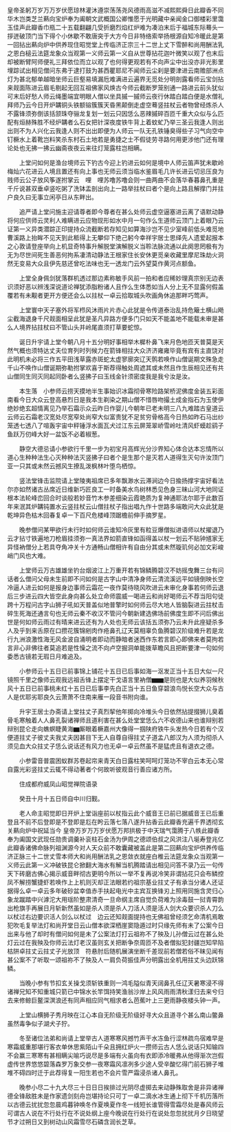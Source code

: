 <!-- { "loadSidebar": true } -->
皇帝圣躬万岁万万岁伏愿琼林灌沐遵崇荡荡尧风德雨高滋不减熙熙舜日此瓣香不同华木岂类芝兰爇向宝炉奉为阖朝文武概国公卿惟愿于光明藏中亲闻金口御楼彩里霭玉佳声此瓣香巾瓶二十五载翻翩几受折磨烈焰红炉难为凑泊末后于福城东际蓦头一拶迸破顶门当下得个小休歇不敢唐突于大方今日非特络索举扬根源自知冷暖此是第一回拈出爇向炉中供养现住昭觉堂上传临济正宗三十二世上丈下雪醉和尚用酬法乳之恩白槌云法筵龙象众当观第一义师云第一义自从世尊拈花迦叶微笑以观了也末后却被断臂阿师便礼三拜依位而立以观了也何得更观若有不向声尘中出没亦非光影里埋踪试出相见僧问东弗于逮打鼓为甚西瞿耶尼不闻师云尘刹是要津进云南赡部洲点灯为甚北郁单越暗坐师云巨壑易填漏卮难满进云遍界无觅处分明剖露看师云宝剑拈来觌面陈进云眉毛剔起无回互祖佛家风焕古今师云截断罗笼别通一路进云前头犹似可末后好愁人师云绳墨端宜明眼人僧以坐具摵一摵师云夜行休踏白踏白便是水僧礼拜师乃云今日开炉韝铜头铁额镕簇簇天昏黑颠倒走虚空蓦竖拄杖云者物曾经炼杀人不露锋须弥倒该括颔珠夺骊龙复划一划云只因恁么恶辣摵碎百匝千重大众似与么匹配有烜赫殊胜不经炉韝者么石女把针深夜度铁牛背上着蚊虻乃举三圣云我逢人则出出则不为人兴化云我逢人则不出出即便为人师云一队无孔铁锤臭得些子习气向空中钉橛水上着靴岂料笑杀东村石土地若是勇捷之士不假徒劳寻路何用更涉他门还有理论处也无拂一拂云幽斋夜夜云来往灯笼露柱岂相瞒。

　　上堂问如何是渔台境师云下钓古今迎上钓进云如何是境中人师云笛声犹未歇岭梅灿六花进云人境且置还有向上事也无师云须当临水鉴眉毛几许长进云切忌压良为贱师云公子放风筝遂拊掌云　哩　哩苏噜苏噜会则一曲两曲不会落华春暮鼻孔重是千斤说甚双垂卓竖吃粥了洗钵盂剖出向上一路举拄杖曰者个是向上路且解撑门并拄户良久曰无事立闲亭日从东畔出。

　　追严请上堂问施主迎请尊者即今尊者在甚么处师云虚空逼塞进云离了语默动静将何应供师云灵利人难瞒进云应物现形如水中月一句作么生道师云顶门上着眼乃云证第一义异类潜踪正印提持众流截断若存知见如算海沙岂不见少室峰前低头难觅地曹溪路上抬眸不见天到此秪得上无攀仰下绝己躬今幸祥宇居士思绎先人遗爱起报本之心敦请登座举向上机显奇特事升解脱堂演解脱义当聆法脉流通以此阕思罔极有为无为尽世间死生善恶何拘系凄清动静法王根家住长安休更觅亲收藏里摩尼珠劫火洞然无变易大众且伊先慈还曾吃法味也无一透龙门云外望莫作黄河点额鱼。

　　上堂全身佩剑犹落群机透过那边素称敏手风前一拍和者应稀妙理真宗别无边表识须好恶以辨浅深说道论禅犹添脂粉诸人且作么生体悉如当人分上无不显露何假盖覆若有未觏者更开方便还会么以拄杖一卓云拾取城头吹画角休追那畔巧莺声。

　　上堂寰中天子塞外将军栉风沐雨片片赤心此犹是令传道泰治乱持危簸土横山飏尘截海退身千尺觌面相呈此犹是圣凡异路方便多门只如天不能盖地不能载未审是甚么人境界拈拄杖曰不管山头并岭尾直须打草要蛇惊。

　　诞日升宇请上堂今朝八月十五分明好事相举木樨朴鼻飞来月色地匝天普莫是天然气概也须特达丈夫位育列时列候力在箭锋相拄大众济济雍雍毕竟有宾有主直饶对此明机未必将三作五平田浅草露赤斑蛇太虚寥廓突辽天鹘若唤作山僧诞期文殊急走千山不唤作山僧诞期弥勒拊掌欢喜于斯荐得触处周遮其或未然且作生辰相见还有共山僧同生同灭同起同卧者么竖拂子曰玉线金针须密度我是我兮汝是汝。

　　本生落　小参师云捞天摸地半生事始识冰霜彻骨寒险路架桥泥佛度金装五彩面南看今日大众云登高悬烈日是我本生剃染之期山僧不惜唇吻撮土成金指石为玉使伊绝妙绝玄超情离见乃举石霜示众云昨日作婴儿今朝年已老未明三八九难踏古皇道云云师云石霜老汉宽处尽宽窄处尚窄大似富贵犹不足贫穷骨格高今日热如昨石马出纱笼透七透八了喧轰宇宙中秤锤浮水面瓦犬过江东云屏笼翠峤雪岭吐清风虾蟆趁鹞子鱼跃万仞峰大好一盆饭不必着椒葱。

　　静空大德忌请小参欲行千里一步为初宝月高辉光分沙界知心体合达本忘情所以道心生种种法生心灭种种法灭竖拂子曰者个是生那个是灭若人道得生灭句许汝顶门亚一只其或未然云撼风生撩乱泼枫林叶堕鸟栖惊。

　　竖法堂锋击监院请上堂陵夷祖席已多年飘渺水云滞涧边今日揄扬撑宇宙好看法尔亦如然诸古丛席近日维新巧匠良工一时备美水鸟树林悉见色身三昧山河大地同证根本法轮峰峦回合时谈般若妙音竹木参差细染云霞艳质为复神通耶法尔耶于此数百年来泯其炉韝钝置水云竖拄杖云山僧拄杖子指出唱九作十世路多端敢问大众此犹是乾坤异色枯木回春复卓一下百尺危楼峰顶踞檐前伸手摘罗星。

　　晚参僧问某甲欲行未行时如何师云谁知冷灰里有粒豆爆僧拟进语师以杖擢退乃云才拈寸铁遍地刀枪眉挂须弥一真法界如箭直锋如函得盖以杖一划云不贴钟馗家无异怪衲僧分上若具夺角冲关十方通畅山僧相许有自由分其或未然璇玑何必加文彩峻峭门风也大难。

　　上堂师云万古雄雄坐钓台烟波江上万重开若有锦鳞腾碧汉不妨摇曳舞三台有问话者么僧问父母未生前即不问如何是古字山中清净身师云清流溪远平如镜倒映长空冷逼人进云如何是报身边事师云霜花一夜作莫待晓风吹进云未审化身事若何师云退后三步进云四大皆空此身向甚么处立命师震威一喝进云和尚好喝师云不荐当阳句徒跨十万程问古字山狮子吼如天普盖似地普擎时如何师云尽大地人皆脑裂进云拄杖击碎生死海还通言句也无师云秦不收汉不管问今朝新建选佛场前佛度生即不问后佛出世是何如师云雨过有晴来进云还有为人处也无师云该括五须弥乃云未升此座疑杀多人及乎到来舌原在口攒花簇锦剜肉作疮鼻孔辽天莫相辜负鱼腾碧汉阶级难升若是龙行九洲浪激性海无风金波自涌明者即动而静暗者迷西作东若言即心即佛来者莫拘若言非心非佛往者莫追若是性懆之流不向卢空掘洞单能拨草瞻风且把断要津一句如何委悉古镜若无瑕日月难追及。

　　小参师云十五日已前事锦上铺花十五日已后事如海一沤发正当十五日大似一尺镜照千里之像师云观我远祖舌锋上摆定干戈语言里衲僧▆▆是则也是大似养羽候秋风十五日已前事桃未红十五日已后事李先白正当十五日鱼穿碧浪鸟悦长空大众与古人是优耶劣耶良久云萧萧不住南来雁一段音书附向谁。

　　升宇王居士办斋请上堂拄丈子真烈挈他年掷向冷堆头今日依然拈提掇狮儿臭着骨毛寒触着人人鼻孔裂诸禅师且道利害在甚么处堂堂恁么六不收德山来也谁辩别若辩别昆仑走向蟭螟睫黄海▆厮眼着橛嘉州大像得一掴陕府铁牛头发热今日若有个汉便道拄丈子彼丈夫我丈夫因甚目下无人自尊自得拄丈子道孟八郎汉为人须为彻杀人须见血大众拄丈子恁么说话还有风力也无卓一卓云然虽不是猛虎且有退衣之德。

　　小参雷音普震困蚁群苏卷起帘来青天白日露柱笑呵呵灯笼功不宰白云本无心常自露光彩竖拄丈云辄不得动著者个何故听彼观音行善应诸方所。

　　住成都府威凤山昭觉禅院语录

　　癸丑十月十五日师自中川归觐。

　　老人命主昭觉即日开炉上堂诣座前以杖指云此个威音王已前已据威音王已后重登且不前不后登即是不登即是尨在盻云落七落八遂升拈香云此瓣香充遍千界透彻玄关爇向炉中祝延当今
皇帝万岁万万岁伏愿万邦拱极于中天瑞气霭腾于八帙此瓣香奉为阖国文武现任勋贵调羹补衮柱石金汤为伊周之德颂伯叔之风洪注八埏寿登兆亿此瓣香诸佛命脉列祖渊源今对人天众前不敢囊藏被盖此是第二回爇向宝炉供养传临济正脉三十二世丈雪本师大和尚用酬法乳之恩敛衣就座白椎云法筵龙象众当观第一义师云此第一义冲破铁昆仑掀翻大海水有解当机腾踏请出相见问答不录乃云一句传天下砖磨古佛心揭示威音畔彻古更明今所以一举不复再说冷笑非谓拈花只会布鳞控凤不解捞蟹捷虾若唤作上上机则灭却正法眼若约祖宗基业拄丈子有承当分诸人还证据得么卓一卓云多年破砂盆幸值赤手扶起电光中主宾互换锋刃上照用同施含灵归心象龙蹴踏中兴滹沱大用瑶阶整肃清奇一旦命纲主席自觉负荷难为涂毒鼓一挝青霄韵出枪旗手再展日月斩新然虽如是杀人须是杀人刀活人须是活人剑大众要识杀人刀么以杖过右边要识活人剑么以杖过　边云还知觌面提持也无佛祖曾经须乞命清机焉敢犯吹毛复举法灯和尚开堂日云山僧本欲深栖崖窦隐遁过时只缘先师有未了公案今日出来与他了却时有僧问如何是未了公案法灯打云祖祢不了殃及儿孙僧云过在甚么处灯云过在我殃及你师云法灯老汉虽则玄关把断争奈周匝不及者僧拟犯封疆岂知早陷枯阱卓拄丈云拄丈子光放顶　符悬肘后随机展演坐断千差现前若僧若俗不昧见闻有甚公案不了听取一颂祖祢不了殃及人一肩负荷振佳声分明露出全机用拄丈头边跃锦鳞。

　　当晚小参有节扣玄关操戈须斩铁重则一鸿毛隘似青天阔鼻孔任辽天暑寒浸不得诸禅兄知不知重城只箭已中锦水长竿饵持笑渔翁沙岸上风风雨雨清秋漾归去来兮归去来修鲸巨鳌深溟浪还有同声相应同气相求者么芭蕉叶上三更雨静夜楼头钟一声。

　　上堂山横狮子秀月映在江心本自无阶级无阶级好寻大众且道寻个甚么南山鳖鼻虽然毒争似子湖犬子狞。

　　冬至诸位法弟和尚请上堂举古人道寒寒风撼竹声干水冻鱼行涩林疏鸟宿难早是寒霜威重那堪行客衣单休思紫陌山千朵且拥红炉火一攒师云古人恁么说话只知输四不会赢三寒寒有甚相瞒尖喻巧说尽是多端有火虽向有衣即添冷暖弗从他得渐次岂假虚传世界悠悠碧落森罗万象交参一夜寒霜风凛冽多少途人受辛酸忆得门前石狮子堆堆不碍四时迁于此荐得复一阳生若也不会片雪严霜浸杀诸人鼻孔。

　　晚参小尽二十九大尽三十日日日挨排过光阴尽虚掷去来动静殊取舍是非异诸禅德全锋敌胜未是作家遗剑刻舟岂堪持论只可丁一卓二滴水冰生通上彻下千机历落所以古德云扰扰忽忽晨鸡暮钟唤冬作夏唤夏作冬一线短长谁管得雪霜尽处是春风师云可谓古人说在不行处行在不说处纲上座今晚说在行处行在说处忽忽扰扰月夕日晓望节才过朔日又到树动山风霜雪尽石磷含润长芝草。

